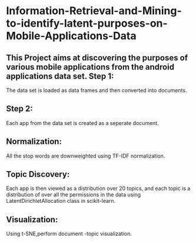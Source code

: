 # Information-Retrieval-and-Mining-to-identify-latent-purposes-on-Mobile-Applications-Data

This Project aims at discovering the purposes of various mobile applications from the android applications data set.
Step 1:
-------
The data set is loaded as data frames and then converted into documents.

Step 2:
-------
Each app from the data set is created as a seperate document.

Normalization:
--------------
All the stop words are downweighted using TF-IDF normalization.

Topic Discovery:
----------------
Each app is then viewed as a distribution over 20 topics, and each topic is a distribution of over all the permissions in the data using LatentDirichletAllocation class in scikit-learn.

Visualization:
--------------
Using t-SNE,perform document -topic visualization. 

